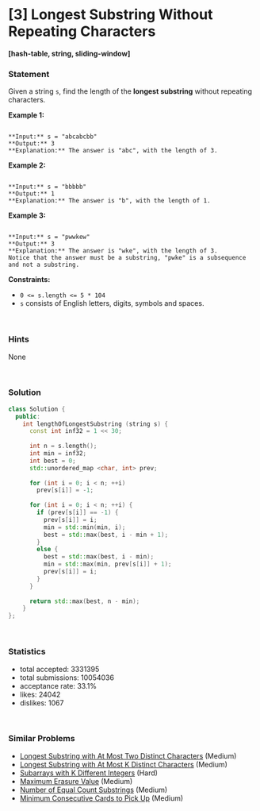 # [3] Longest Substring Without Repeating Characters

**[hash-table, string, sliding-window]**

### Statement

Given a string `s`, find the length of the **longest substring** without repeating characters.


**Example 1:**

```

**Input:** s = "abcabcbb"
**Output:** 3
**Explanation:** The answer is "abc", with the length of 3.

```

**Example 2:**

```

**Input:** s = "bbbbb"
**Output:** 1
**Explanation:** The answer is "b", with the length of 1.

```

**Example 3:**

```

**Input:** s = "pwwkew"
**Output:** 3
**Explanation:** The answer is "wke", with the length of 3.
Notice that the answer must be a substring, "pwke" is a subsequence and not a substring.

```

**Constraints:**
* `0 <= s.length <= 5 * 104`
* `s` consists of English letters, digits, symbols and spaces.


<br>

### Hints

None

<br>

### Solution

```cpp
class Solution {
  public:
    int lengthOfLongestSubstring (string s) {
      const int inf32 = 1 << 30;
      
      int n = s.length();
      int min = inf32;
      int best = 0;
      std::unordered_map <char, int> prev;
      
      for (int i = 0; i < n; ++i)
        prev[s[i]] = -1;
      
      for (int i = 0; i < n; ++i) {
        if (prev[s[i]] == -1) {
          prev[s[i]] = i;
          min = std::min(min, i);
          best = std::max(best, i - min + 1);
        }
        else {
          best = std::max(best, i - min);
          min = std::max(min, prev[s[i]] + 1);
          prev[s[i]] = i;
        }
      }
      
      return std::max(best, n - min);
    }
};
```

<br>

### Statistics

- total accepted: 3331395
- total submissions: 10054036
- acceptance rate: 33.1%
- likes: 24042
- dislikes: 1067

<br>

### Similar Problems

- [Longest Substring with At Most Two Distinct Characters](https://leetcode.com/problems/longest-substring-with-at-most-two-distinct-characters) (Medium)
- [Longest Substring with At Most K Distinct Characters](https://leetcode.com/problems/longest-substring-with-at-most-k-distinct-characters) (Medium)
- [Subarrays with K Different Integers](https://leetcode.com/problems/subarrays-with-k-different-integers) (Hard)
- [Maximum Erasure Value](https://leetcode.com/problems/maximum-erasure-value) (Medium)
- [Number of Equal Count Substrings](https://leetcode.com/problems/number-of-equal-count-substrings) (Medium)
- [Minimum Consecutive Cards to Pick Up](https://leetcode.com/problems/minimum-consecutive-cards-to-pick-up) (Medium)
